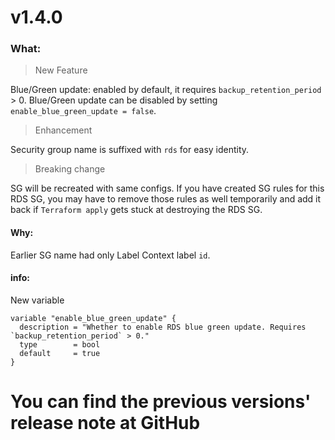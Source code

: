 # v1.4.0

### What:

> New Feature

Blue/Green update: enabled by default, it requires `backup_retention_period` > 0.
Blue/Green update can be disabled by setting `enable_blue_green_update = false`.

> Enhancement

Security group name is suffixed with `rds` for easy identity.

> Breaking change

SG will be recreated with same configs. If you have created SG rules for this RDS SG, you may have to remove those rules as well temporarily and add it back if `Terraform apply` gets stuck at destroying the RDS SG.

#### Why:

Earlier SG name had only Label Context label `id`.

#### info:

New variable

```
variable "enable_blue_green_update" {
  description = "Whether to enable RDS blue green update. Requires `backup_retention_period` > 0."
  type        = bool
  default     = true
}
```

# You can find the previous versions' release note at GitHub
